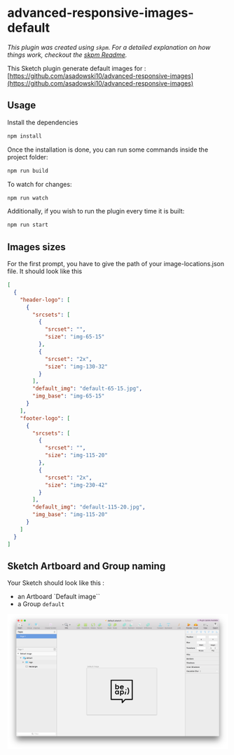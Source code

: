# advanced-responsive-images-default

_This plugin was created using `skpm`. For a detailed explanation on how things work, checkout the [skpm Readme](https://github.com/skpm/skpm/blob/master/README.md)._

This Sketch plugin generate default images for : [https://github.com/asadowski10/advanced-responsive-images](https://github.com/asadowski10/advanced-responsive-images)

## Usage

Install the dependencies

```bash
npm install
```

Once the installation is done, you can run some commands inside the project folder:

```bash
npm run build
```

To watch for changes:

```bash
npm run watch
```

Additionally, if you wish to run the plugin every time it is built:

```bash
npm run start
```

## Images sizes

For the first prompt, you have to give the path of your image-locations.json file. It should look like this
````json
[
  {
    "header-logo": [
      {
        "srcsets": [
          {
            "srcset": "",
            "size": "img-65-15"
          },
          {
            "srcset": "2x",
            "size": "img-130-32"
          }
        ],
        "default_img": "default-65-15.jpg",
        "img_base": "img-65-15"
      }
    ],
    "footer-logo": [
      {
        "srcsets": [
          {
            "srcset": "",
            "size": "img-115-20"
          },
          {
            "srcset": "2x",
            "size": "img-230-42"
          }
        ],
        "default_img": "default-115-20.jpg",
        "img_base": "img-115-20"
      }
    ]
  }
]
````

## Sketch Artboard and Group naming

Your Sketch should look like this :
- an Artboard `Default image``
- a Group `default`

![Sketch Screenshot](/sketch-screenshot.png?raw=true)
